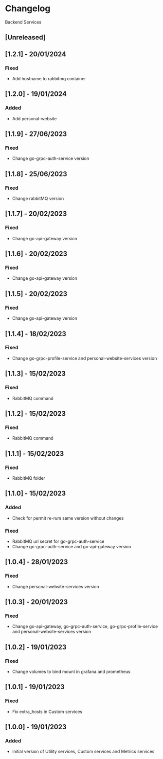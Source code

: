 # Changelog
Backend Services

## [Unreleased]

## [1.2.1] - 20/01/2024
### Fixed
- Add hostname to rabbitmq container

## [1.2.0] - 19/01/2024
### Added
- Add personal-website

## [1.1.9] - 27/06/2023
### Fixed
- Change go-grpc-auth-service version

## [1.1.8] - 25/06/2023
### Fixed
- Change rabbitMQ version

## [1.1.7] - 20/02/2023
### Fixed
- Change go-api-gateway version

## [1.1.6] - 20/02/2023
### Fixed
- Change go-api-gateway version

## [1.1.5] - 20/02/2023
### Fixed
- Change go-api-gateway version

## [1.1.4] - 18/02/2023
### Fixed
- Change  go-grpc-profile-service and personal-website-services version

## [1.1.3] - 15/02/2023
### Fixed
- RabbitMQ command

## [1.1.2] - 15/02/2023
### Fixed
- RabbitMQ command

## [1.1.1] - 15/02/2023
### Fixed
- RabbitMQ folder

## [1.1.0] - 15/02/2023
### Added
- Check for permit re-rum same version without changes
### Fixed
- RabbitMQ url secret for go-grpc-auth-service
- Change go-grpc-auth-service and go-api-gateway version

## [1.0.4] - 28/01/2023
### Fixed
- Change personal-website-services version

## [1.0.3] - 20/01/2023
### Fixed
- Change go-api-gateway, go-grpc-auth-service, go-grpc-profile-service and personal-website-services version

## [1.0.2] - 19/01/2023
### Fixed
- Change volumes to bind mount in grafana and prometheus

## [1.0.1] - 19/01/2023
### Fixed
- Fix extra_hosts in Custom services

## [1.0.0] - 19/01/2023
### Added
- Initial version of Utility services, Custom services and Metrics services
